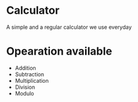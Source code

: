 # Calculator
<p>A simple and a regular calculator we use everyday</p>
<h1>Opearation available</h1>
<ul>
<li>Addition</li>
<li>Subtraction</li>
<li>Multiplication</li>
<li>Division</li>
<li>Modulo</li>
</ul>
